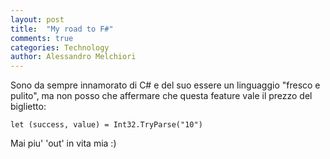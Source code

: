 ```yaml
---
layout: post
title:  "My road to F#"
comments: true
categories: Technology
author: Alessandro Melchiori
---
```


Sono da sempre innamorato di C# e del suo essere un linguaggio "fresco e pulito", ma non posso che affermare che questa feature vale il prezzo del biglietto:

	let (success, value) = Int32.TryParse("10")

Mai piu' 'out' in vita mia :)